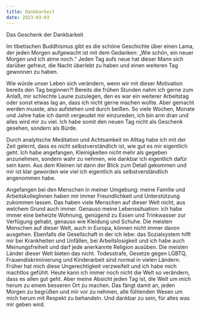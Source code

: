 ```yaml
---
title: Dankbarkeit
date: 2023-03-03
---
```

Das Geschenk der Dankbarkeit

Im tibetischen Buddhismus gibt es die schöne Geschichte über einen Lama, der jeden Morgen aufgewacht ist mit dem Gedanken: „Wie schön, ein neuer Morgen und ich atme noch.“ Jeden Tag aufs neue hat dieser Mann sich darüber gefreut, die Nacht überlebt zu haben und einen weiteren Tag gewonnen zu haben.

Wie würde unser Leben sich verändern, wenn wir mit dieser Motivation bereits den Tag beginnen?! Bereits die frühen Stunden nahm ich gerne zum Anlaß, mir schlechte Laune zuzulegen, den es war ein weiterer Arbeitstag oder sonst etwas lag an, dass ich nicht gerne machen wollte. Aber gemacht werden musste, also aufstehen und durch beißen. So viele Wochen, Monate und Jahre habe ich damit vergeudet mir einzureden, ich bin arm dran und alles wird mir zu viel. Ich habe somit den neuen Tag nicht als Geschenk gesehen, sondern als Bürde.

Durch analytische Meditation und Achtsamkeit im Alltag habe ich mit der Zeit gelernt, dass es nicht selbstverständlich ist, wie gut es mir eigentlich geht. Ich habe angefangen, Kleinigkeiten nicht mehr als gegeben anzunehmen, sondern wahr zu nehmen, wie dankbar ich eigentlich dafür sein kann. Aus dem Kleinen ist dann der Blick zum Detail gekommen und mir ist klar geworden wie viel ich eigentlich als selbstverständlich angenommen habe.

Angefangen bei den Menschen in meiner Umgebung: meine Familie und ArbeitskollegInnen haben mir immer Freundlichkeit und Unterstützung zukommen lassen. Das haben viele Menschen auf dieser Welt nicht, aus welchem Grund auch immer. Genauso meine Lebenssituation: ich habe immer eine beheizte Wohnung, genügend zu Essen und Trinkwasser zur Verfügung gehabt, genauso wie Kleidung und Schuhe. Die meisten Menschen auf dieser Welt, auch in Europa, können nicht immer davon ausgehen. Ebenfalls die Gesellschaft in der ich lebe: das Sozialsystem hilft mir bei Krankheiten und Unfällen, bei Arbeitslosigkeit und ich habe auch Meinungsfreiheit und darf jede anerkannte Religion ausüben. Die meisten Länder dieser Welt bieten das nicht. Todesstrafe, Gesetze gegen LGBTQ, Frauendiskriminierung und Kinderarbeit sind normal in vielen Ländern. Früher hat mich diese Ungerechtigkeit verzweifelt und ich habe mich machtlos gefühlt. Heute kann ich immer noch nicht die Welt so verändern, dass es allen gut geht. Aber meine Absicht jeden Tag ist, die Welt um mich herum zu einem besseren Ort zu machen. Das fängt damit an, jeden Morgen zu begrüßen und mir vor zu nehmen, alle fühlenden Wesen um mich herum mit Respekt zu behandeln. Und dankbar zu sein, für alles was mir geben wird.
